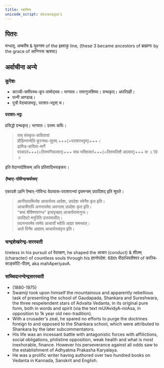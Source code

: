 ```yaml
---
title: +हारिताः
unicode_script: devanagari
---
```


## पितरः
मन्धातृ, अम्बरीष & युवनश्व of the इक्ष्वाकु line, (these 3 became ancestors of ब्राह्मणाः by the grace of आन्गिरस ऋषयाः)

## अर्वाचीना अन्ये
### कूरेशः
- काञ्ची-समीपस्थ-कूर-ग्रामोद्भवः। भागवतः। रामानुजशिष्यः। ग्रन्थकृत्। अपरिग्रही। 
- पत्नी आण्डाळ्। 
- पुत्रौ वेदव्यासभट्टः, पराशर-भट्टश् च। 

#### पराशर-भट्टः
प्रसिद्धो ग्रन्थकृत्। भागवतः। उत्तमः कविः। 

> यस् संस्कृत-कवितायां  
प्रौढिम्नान्वेति कूरनाथ-सुतम् +++(=पराशरभट्टम्)+++।  
द्रामिड-कविता-मार्गे  
परकालं+++(=तिरुमंगैयाल्वार्)+++ वाथ भक्तिसारं+++(=तिरुमलिशै आल्वार्)+++ वा ॥ 19 ॥

इति वेदान्तदेशिकम् अधि प्रतिवादिभयङ्करः। 

##### ऎम्बार्-गोविन्दाचर्यत्वम्
एकादशे ऽहनि ऎम्बार्-गोविन्दः वेदव्यास-पराशराभ्यां द्वयमन्त्रम् उपादिशद् इति श्रूयते। 

> आनीयतामित्येव आचार्यस्य आदेशः, उपदेशः स्वेनैव कृत इति।  
आचार्येणापि  अनन्तरमेव अवगतम्  उपदेशः कृत इति।  
"कथं श्रीवैष्णवगन्ध" इत्यपृच्छत् आचार्यरामानुजः।  
उपदिष्टो मनुरिति उत्तरमासीत्।  
तदनन्तरमेव त्वमेव आचार्यो भवेति आज्ञा समभवत्।  
अतो विनैव आज्ञाम् आचार्यस्संवृत्त इति। 

### चन्द्रशेखरेन्द्र-सरस्वती
tireless in his pursuit of वेदरक्षण, he shaped the आचार (conduct) & शीलम् (character) of countless souls through his ज्ञानोपदेश. 68th पीठाधिपतीश्वर of काञ्चि-काङ्कोटि-पीठम्, aka mahAperiyavA.

### सच्चिदानन्देन्द्रसरस्वती
- (1880-1975)
- Swamiji took upon himself the mountainous and apparently rebellious task of presenting the school of Gaudapada, Shankara and Sureshwara, the three respelendent stars of Advaita Vedanta, in its original pure form, both in words and spirit (via the text mUlAvidyA-nirAsa, in opposition to 1k year old neo-tradition). 
- With a crusader's zeal, he spared no efforts to purge the doctrines foreign to and opposed to the Shankara school, which were attributed to Shankara by the later subcommentators. 
- His life was an incessant battle with antagonistic forces with affilictions, social obligations, philistine opposition, weak health and what is most inexhorable, finance. However his perseverance against all odds saw to the establishment of Adhyatma Prakasha Karyalaya.
- He was a prolific writer having authored over two hundred books on Vedanta in Kannada, Sanskrit and English.